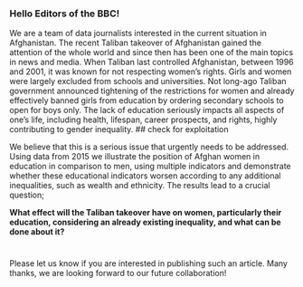 ### **Hello Editors of the BBC!**

We are a team of data journalists interested in the current situation in Afghanistan. The recent Taliban takeover of Afghanistan gained the attention of the whole world and since then has been one of the main topics in news and media. When Taliban last controlled Afghanistan, between 1996 and 2001, it was known for not respecting women’s rights. Girls and women were largely excluded from schools and universities. Not long-ago Taliban government announced tightening of the restrictions for women and already effectively banned girls from education by ordering secondary schools to open for boys only. The lack of education seriously impacts all aspects of one’s life, including health, lifespan, career prospects, and rights, highly contributing to gender inequality. ## check for exploitation

We believe that this is a serious issue that urgently needs to be addressed. Using data from 2015 we illustrate the position of Afghan women in education in comparison to men, using multiple indicators and demonstrate whether these educational indicators worsen according to any additional inequalities, such as wealth and ethnicity. The results lead to a crucial question; 

**What effect will the Taliban takeover have on women, particularly their education, considering an already existing inequality, and what can be done about it?** 
#

Please let us know if you are interested in publishing such an article.
Many thanks, we are looking forward to our future collaboration!

